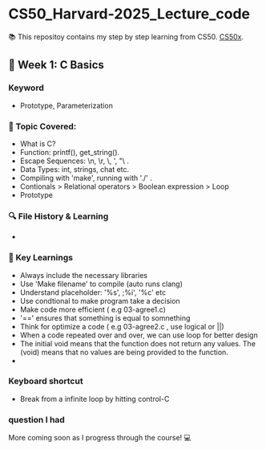 # CS50_Harvard-2025_Lecture_code
:books: This repositoy contains my step by step learning from CS50. [CS50x](https://cs50.harvard.edu/x/2025/).

## :memo: Week 1: C Basics 
### Keyword
- Prototype, Parameterization

### :eyes: Topic Covered:
- What is C?
- Function: printf(), get_string().
- Escape Sequences: \n, \r, \\, '\, "\ .
- Data Types: int, strings, chat etc.
- Compiling with 'make', running with './' .
- Contionals > Relational operators > Boolean expression > Loop
- Prototype

### :mag: File History & Learning 
- 

### :brain: Key Learnings
- Always include the necessary libraries <br>
- Use 'Make filename' to compile (auto runs clang) <br>
- Understand placeholder: '%s', ;%i', '%c' etc 
- Use condtional to make program take a decision
- Make code more efficient ( e.g 03-agree1.c)
- '==' ensures that something is equal to somnething 
- Think for optimize a code ( e.g 03-agree2.c , use logical or ||)
- When a code repeated over and over, we can use loop for better design
- The initial void means that the function does not return any values. The (void) means that no values are being provided to the function.
- 

### Keyboard shortcut
- Break from a infinite loop by hitting control-C

### question I had

More coming soon as I progress through the course! :computer:

